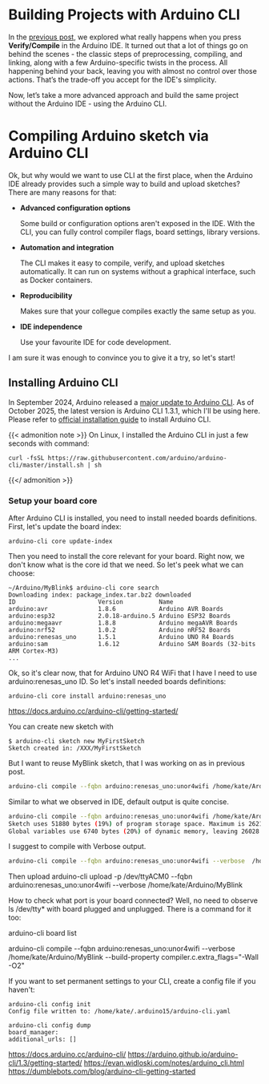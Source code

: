 # Building Projects with Arduino CLI


In the [previous post](/arduino-ide-build-process/), we explored what really happens when you press **Verify/Compile** in the Arduino IDE.
It turned out that a lot of things go on behind the scenes - the classic steps of preprocessing, compiling, and linking, 
along with a few Arduino-specific twists in the process. All happening behind your back,
leaving you with almost no control over those actions. That’s the trade-off you accept for the IDE's simplicity.

Now, let’s take a more advanced approach and build the same project without the Arduino IDE - using the Arduino CLI.

# Compiling Arduino sketch via Arduino CLI

Ok, but why would we want to use CLI at the first place, when the Arduino IDE already provides such a simple way to build and upload sketches?
There are many reasons for that:
- **Advanced configuration options**

    Some build or configuration options aren't exposed in the IDE. With the CLI, you can fully control compiler flags, board settings, library versions.
- **Automation and integration**

  The CLI makes it easy to compile, verify, and upload sketches automatically. It can run on systems without a graphical interface, such as Docker containers.
- **Reproducibility**

    Makes sure that your collegue compiles exactly the same setup as you.
- **IDE independence**
    
    Use your favourite IDE for code development.

I am sure it was enough to convince you to give it a try, so let's start!

## Installing Arduino CLI
In September 2024, Arduino released a [major update to Arduino CLI](https://blog.arduino.cc/2024/09/05/arduino-cli-1-0-is-out/). 
As of October 2025, the latest version is Arduino CLI 1.3.1, which I'll be using here. 
Please refer to [official installation guide](https://docs.arduino.cc/arduino-cli/installation/) to install Arduino CLI.

{{< admonition note >}}
On Linux, I installed the Arduino CLI in just a few seconds with command:
```
curl -fsSL https://raw.githubusercontent.com/arduino/arduino-cli/master/install.sh | sh
```
{{</ admonition >}}

### Setup your board core

After Arduino CLI is installed, you need to install needed boards definitions. First, let's update the board index:
```
arduino-cli core update-index
```

Then you need to install the core relevant for your board. Right now, we don't know what is the core id that we need.
So let's peek what we can choose:
```
~/Arduino/MyBlink$ arduino-cli core search
Downloading index: package_index.tar.bz2 downloaded                                                                                                                                                                                                                                                                           
ID                       Version          Name
arduino:avr              1.8.6            Arduino AVR Boards
arduino:esp32            2.0.18-arduino.5 Arduino ESP32 Boards
arduino:megaavr          1.8.8            Arduino megaAVR Boards
arduino:nrf52            1.0.2            Arduino nRF52 Boards
arduino:renesas_uno      1.5.1            Arduino UNO R4 Boards
arduino:sam              1.6.12           Arduino SAM Boards (32-bits ARM Cortex-M3)
...
```
Ok, so it's clear now, that for Arduino UNO R4 WiFi that I have I need to use arduino:renesas_uno ID.
So let's install needed boards definitions:
```
arduino-cli core install arduino:renesas_uno
 ```

https://docs.arduino.cc/arduino-cli/getting-started/

You can create new sketch with
```
$ arduino-cli sketch new MyFirstSketch
Sketch created in: /XXX/MyFirstSketch
```

But I want to reuse MyBlink sketch, that I was working on as in previous post.

```bash
arduino-cli compile --fqbn arduino:renesas_uno:unor4wifi /home/kate/Arduino/MyBlink
```

Similar to what we observed in IDE, default output is quite concise.

```bash
arduino-cli compile --fqbn arduino:renesas_uno:unor4wifi /home/kate/Arduino/MyBlink
Sketch uses 51880 bytes (19%) of program storage space. Maximum is 262144 bytes.
Global variables use 6740 bytes (20%) of dynamic memory, leaving 26028 bytes for local variables. Maximum is 32768 bytes.
```

I suggest to compile with Verbose output.
```bash
arduino-cli compile --fqbn arduino:renesas_uno:unor4wifi --verbose  /home/kate/Arduino/MyBlink
```

Then upload
arduino-cli upload -p /dev/ttyACM0 --fqbn arduino:renesas_uno:unor4wifi --verbose /home/kate/Arduino/MyBlink

How to check what port is your board connected? 
Well, no need to observe ls /dev/tty* with board plugged and unplugged. There is a command for it too:


arduino-cli board list

arduino-cli compile --fqbn arduino:renesas_uno:unor4wifi --verbose  /home/kate/Arduino/MyBlink --build-property compiler.c.extra_flags="-Wall -O2"

If you want to set permanent settings to your CLI, create a config file if you haven't:
```
arduino-cli config init
Config file written to: /home/kate/.arduino15/arduino-cli.yaml
```
```
arduino-cli config dump
board_manager:
additional_urls: []
```

https://docs.arduino.cc/arduino-cli/
https://arduino.github.io/arduino-cli/1.3/getting-started/
https://evan.widloski.com/notes/arduino_cli.html
https://dumblebots.com/blog/arduino-cli-getting-started
